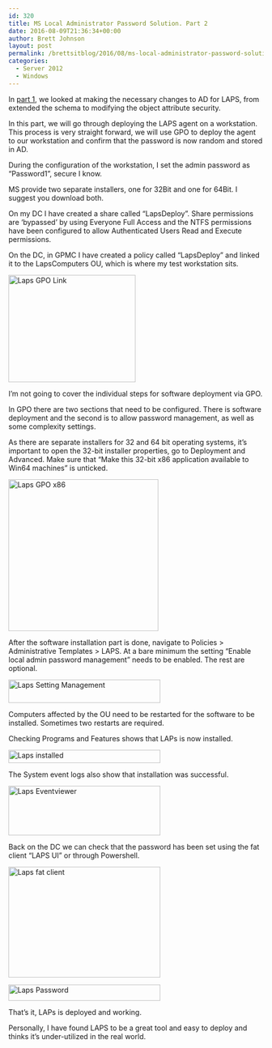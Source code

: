 ```yaml
---
id: 320
title: MS Local Administrator Password Solution. Part 2
date: 2016-08-09T21:36:34+00:00
author: Brett Johnson
layout: post
permalink: /brettsitblog/2016/08/ms-local-administrator-password-solution-part-2/
categories:
  - Server 2012
  - Windows
---
```

In [part 1](https://sdbrett.com/brettsitblog/2016/06/ms-local-administrator-password-solution-part-1/), we looked at making the necessary changes to AD for LAPS, from extended the schema to modifying the object attribute security.

In this part, we will go through deploying the LAPS agent on a workstation. This process is very straight forward, we will use GPO to deploy the agent to our workstation and confirm that the password is now random and stored in AD.

During the configuration of the workstation, I set the admin password as &#8220;Password1&#8221;, secure I know.

MS provide two separate installers, one for 32Bit and one for 64Bit. I suggest you download both.

On my DC I have created a share called &#8220;LapsDeploy&#8221;. Share permissions are &#8216;bypassed&#8217; by using Everyone Full Access and the NTFS permissions have been configured to allow Authenticated Users Read and Execute permissions.

On the DC, in GPMC I have created a policy called &#8220;LapsDeploy&#8221; and linked it to the LapsComputers OU, which is where my test workstation sits.

[<img class="alignnone size-full wp-image-335" src="https://sdbrett.com/assets/images/2016/08/Laps-GPO-Link.png" alt="Laps GPO Link" width="251" height="212" />](https://sdbrett.com/assets/images/2016/08/Laps-GPO-Link.png)

I&#8217;m not going to cover the individual steps for software deployment via GPO.

In GPO there are two sections that need to be configured. There is software deployment and the second is to allow password management, as well as some complexity settings.

As there are separate installers for 32 and 64 bit operating systems, it&#8217;s important to open the 32-bit installer properties, go to Deployment and Advanced. Make sure that &#8220;Make this 32-bit x86 application available to Win64 machines&#8221; is unticked.

[<img class="alignnone size-medium wp-image-340" src="https://sdbrett.com/assets/images/2016/08/Laps-GPO-x86-296x300.png" alt="Laps GPO x86" width="296" height="300" srcset="https://sdbrett.com/assets/images2016/08/Laps-GPO-x86-296x300.png 296w, https://sdbrett.com/assets/images2016/08/Laps-GPO-x86.png 401w" sizes="(max-width: 296px) 100vw, 296px" />](https://sdbrett.com/assets/images/2016/08/Laps-GPO-x86.png)

After the software installation part is done, navigate to Policies > Administrative Templates > LAPS. At a bare minimum the setting &#8220;Enable local admin password management&#8221; needs to be enabled. The rest are optional.

[<img class="alignnone size-medium wp-image-339" src="https://sdbrett.com/assets/images/2016/08/Laps-Setting-Management-300x46.png" alt="Laps Setting Management" width="300" height="46" srcset="https://sdbrett.com/assets/images2016/08/Laps-Setting-Management-300x46.png 300w, https://sdbrett.com/assets/images2016/08/Laps-Setting-Management-768x118.png 768w, https://sdbrett.com/assets/images2016/08/Laps-Setting-Management.png 835w" sizes="(max-width: 300px) 100vw, 300px" />](https://sdbrett.com/assets/images/2016/08/Laps-Setting-Management.png)

Computers affected by the OU need to be restarted for the software to be installed. Sometimes two restarts are required.

Checking Programs and Features shows that LAPs is now installed.

[<img class="alignnone size-medium wp-image-337" src="https://sdbrett.com/assets/images/2016/08/Laps-installed-300x26.png" alt="Laps installed" width="300" height="26" srcset="https://sdbrett.com/assets/images2016/08/Laps-installed-300x26.png 300w, https://sdbrett.com/assets/images2016/08/Laps-installed.png 737w" sizes="(max-width: 300px) 100vw, 300px" />](https://sdbrett.com/assets/images/2016/08/Laps-installed.png)

The System event logs also show that installation was successful.

[<img class="alignnone size-medium wp-image-332" src="https://sdbrett.com/assets/images/2016/08/Laps-Eventviewer-300x98.png" alt="Laps Eventviewer" width="300" height="98" srcset="https://sdbrett.com/assets/images2016/08/Laps-Eventviewer-300x98.png 300w, https://sdbrett.com/assets/images2016/08/Laps-Eventviewer.png 607w" sizes="(max-width: 300px) 100vw, 300px" />](https://sdbrett.com/assets/images/2016/08/Laps-Eventviewer.png)

Back on the DC we can check that the password has been set using the fat client &#8220;LAPS UI&#8221; or through Powershell.

[<img class="alignnone size-medium wp-image-333" src="https://sdbrett.com/assets/images/2016/08/Laps-fat-client-300x219.png" alt="Laps fat client" width="300" height="219" srcset="https://sdbrett.com/assets/images2016/08/Laps-fat-client-300x219.png 300w, https://sdbrett.com/assets/images2016/08/Laps-fat-client.png 387w" sizes="(max-width: 300px) 100vw, 300px" />](https://sdbrett.com/assets/images/2016/08/Laps-fat-client.png)

[<img class="alignnone size-medium wp-image-338" src="https://sdbrett.com/assets/images/2016/08/Laps-Password-300x32.png" alt="Laps Password" width="300" height="32" srcset="https://sdbrett.com/assets/images2016/08/Laps-Password-300x32.png 300w, https://sdbrett.com/assets/images2016/08/Laps-Password-768x81.png 768w, https://sdbrett.com/assets/images2016/08/Laps-Password.png 778w" sizes="(max-width: 300px) 100vw, 300px" />](https://sdbrett.com/assets/images/2016/08/Laps-Password.png)

That&#8217;s it, LAPs is deployed and working.

Personally, I have found LAPS to be a great tool and easy to deploy and thinks it&#8217;s under-utilized in the real world.